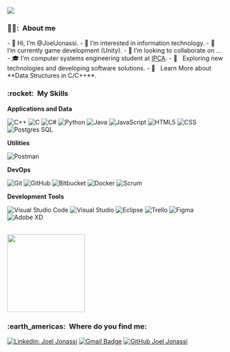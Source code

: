 
![](https://komarev.com/ghpvc/?username=JoelJonassi&color=006bed)

<h3> 👨‍🦲: &nbsp;About me </h3>
- 👋 Hi, I’m @JoelJonassi.
- 👀 I’m interested in information technology.
- 🌱 I’m currently game development (Unity).
- 💞️ I’m looking to collaborate on ...
- 🎓 I'm computer systems engineering student at <a href="ipca.pt">IPCA</a>.
- 🤔 &nbsp; Exploring new technologies and developing software solutions.
- 🌱 &nbsp; Learn More about **Data Structures in C/C++**.

<h3> :rocket: &nbsp;My Skills </h3>

**Applications and Data**

  ![C++](https://img.shields.io/badge/-C++-333333?style=flat&logo=C%2B%2B&logoColor=00599C)
  ![C]()
  ![C#]()
  ![Python]()
  ![Java](https://img.shields.io/badge/-Java-333333?style=flat&logo=Java&logoColor=007396)
  ![JavaScript](https://img.shields.io/badge/-JavaScript-333333?style=flat&logo=javascript)
  ![HTML5](https://img.shields.io/badge/-HTML5-333333?style=flat&logo=HTML5)
  ![CSS](https://img.shields.io/badge/-CSS-333333?style=flat&logo=CSS3&logoColor=1572B6)
  ![Postgres SQL](https://img.shields.io/badge/-MySQL-333333?style=flat&logo=mysql)

**Utilities**

  ![Postman](https://img.shields.io/badge/-Postman-333333?style=flat&logo=postman)

**DevOps**

  ![Git](https://img.shields.io/badge/-Git-333333?style=flat&logo=git)
  ![GitHub](https://img.shields.io/badge/-GitHub-333333?style=flat&logo=github)
  ![Bitbucket](https://img.shields.io/badge/-Bitbucket-333333?style=flat&logo=bitbucket)
  ![Docker](https://img.shields.io/badge/-Docker-333333?style=flat&logo=docker)
  ![Scrum]()

**Development Tools**

  ![Visual Studio Code](https://img.shields.io/badge/-Visual%20Studio%20Code-333333?style=flat&logo=visual-studio-code&logoColor=007ACC)
  ![Visual Studio](https://img.shields.io/badge/-Visual%20Studio%20Code-333333?style=flat&logo=visual-studio-code&logoColor=007ACC)
  ![Eclipse](https://img.shields.io/badge/-Eclipse-333333?style=flat&logo=eclipse-ide&logoColor=2C2255)
  ![Trello](https://img.shields.io/badge/-Trello-333333?style=flat&logo=trello&logoColor=007ACC)
  ![Figma](https://img.shields.io/badge/-Figma-333333?style=flat&logo=figma&logoColor=007ACC)
  ![Adobe XD](https://img.shields.io/badge/-Adobe%20XD-333333?style=flat&logo=adobe-xd&logoColor=007ACC)

<br/>

<a href="https://github.com/JoelJonassi">
  <img height="180em" src="https://github-readme-stats.vercel.app/api?username=VanessaSwerts&theme=dracula&show_icons=true" />
</a>

<br/>

<h3> :earth_americas: &nbsp;Where do you find me: </h3> 

[![Linkedin: Joel Jonassi](https://img.shields.io/badge/-USERNAME-blue?style=flat-square&logo=Linkedin&logoColor=white&link=https://www.linkedin.com/in/joel-jonassi-jj/)](https://www.linkedin.com/in/joel-jonassi-jj/)
[![Gmail Badge](https://img.shields.io/badge/-seuemail@email.com-006bed?style=flat-square&logo=Gmail&logoColor=white&link=mailto:joel14jonassi.jj@gmail.com)](mailto:joel14jonassi.jj@gmail.com)
[![GitHub Joel Jonassi]( https://img.shields.io/github/followers/VanessaSwerts?label=follow&style=social)](https://github.com/JoelJonassi/)
